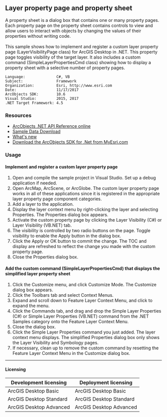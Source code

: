 ## Layer property page and property sheet

  <div xmlns="http://www.w3.org/1999/xhtml" xmlns:my="http://schemas.microsoft.com/office/infopath/2003/myXSD/2006-02-10T23:25:53">A property sheet is a dialog box that contains one or many property pages. Each property page on the property sheet contains controls to view and allow users to interact with objects by changing the values of their properties without writing code. </div>
  <div xmlns="http://www.w3.org/1999/xhtml" xmlns:my="http://schemas.microsoft.com/office/infopath/2003/myXSD/2006-02-10T23:25:53"> </div>
  <div xmlns="http://www.w3.org/1999/xhtml" xmlns:my="http://schemas.microsoft.com/office/infopath/2003/myXSD/2006-02-10T23:25:53">This sample shows how to implement and register a custom layer property page (LayerVisibilityPage class) for ArcGIS Desktop in .NET. This property page toggles visibility of the target layer. It also includes a custom command (SimpleLayerPropertiesCmd class) showing how to display a property sheet with a selective number of property pages. </div>  


<!-- TODO: Fill this section below with metadata about this sample-->
```
Language:              C#, VB
Subject:               Framework
Organization:          Esri, http://www.esri.com
Date:                  11/17/2017
ArcObjects SDK:        10.6
Visual Studio:         2015, 2017
.NET Target Framework: 4.5
```

### Resources

* [ArcObjects .NET API Reference online](http://desktop.arcgis.com/en/arcobjects/latest/net/webframe.htm)  
* [Sample Data Download](../../releases)  
* [What's new](http://desktop.arcgis.com/en/arcobjects/latest/net/webframe.htm#05247c04-bfd9-4e36-ae09-bc6e833c3b14.htm)  
* [Download the ArcObjects SDK for .Net from MyEsri.com](https://my.esri.com/)  

### Usage
#### Implement and register a custom layer property page   
1. Open and compile the sample project in Visual Studio. Set up a debug application if needed.  
1. Open ArcMap, ArcScene, or ArcGlobe. The custom layer property page works in all of these applications since it is registered in the appropriate layer property page component categories.  
1. Add a layer to the application.  
1. Display the layer context menu by right-clicking the layer and selecting Properties. The Properties dialog box appears.  
1. Activate the custom property page by clicking the Layer Visibility (C#) or Layer Visibility (VB.NET) tab.  
1. The visibility is controlled by two radio buttons on the page. Toggle visibility to enable the Apply button in the dialog box.   
1. Click the Apply or OK button to commit the change. The TOC and display are refreshed to reflect the change you made with the custom property page.  
1. Close the Properties dialog box.  

#### Add the custom command (SimpleLayerPropertiesCmd) that displays the simplified layer property sheet  
1. Click the Customize menu, and click Customize Mode. The Customize dialog box appears.   
1. Click the Toolbars tab and select Context Menus.  
1. Expand and scroll down to Feature Layer Context Menu, and click to expand the menu.  
1. Click the Commands tab, and drag and drop the Simple Layer Properties (C#) or Simple Layer Properties (VB.NET) command from the .NET Samples category onto the Feature Layer Context Menu.   
1. Close the dialog box.  
1. Click the Simple Layer Properties command you just added. The layer context menu displays. The simplified Properties dialog box only shows the Layer Visibility and Symbology pages.  
1. If necessary, clean up to remove the custom command by resetting the Feature Layer Context Menu in the Customize dialog box.  









---------------------------------

#### Licensing  
| Development licensing | Deployment licensing | 
| ------------- | ------------- | 
| ArcGIS Desktop Basic | ArcGIS Desktop Basic |  
| ArcGIS Desktop Standard | ArcGIS Desktop Standard |  
| ArcGIS Desktop Advanced | ArcGIS Desktop Advanced |  


